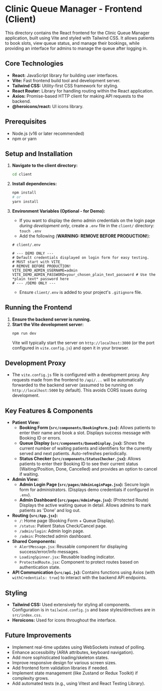 # Clinic Queue Manager - Frontend (Client)

This directory contains the React frontend for the Clinic Queue Manager application, built using Vite and styled with Tailwind CSS. It allows patients to book slots, view queue status, and manage their bookings, while providing an interface for admins to manage the queue after logging in.

## Core Technologies

*   **React:** JavaScript library for building user interfaces.
*   **Vite:** Fast frontend build tool and development server.
*   **Tailwind CSS:** Utility-first CSS framework for styling.
*   **React Router:** Library for handling routing within the React application.
*   **Axios:** Promise-based HTTP client for making API requests to the backend.
*   **@heroicons/react:** UI icons library.

## Prerequisites

*   Node.js (v16 or later recommended)
*   npm or yarn

## Setup and Installation

1.  **Navigate to the client directory:**
    ```bash
    cd client
    ```
2.  **Install dependencies:**
    ```bash
    npm install
    # or
    yarn install
    ```
3.  **Environment Variables (Optional - for Demo):**
    *   If you want to display the demo admin credentials on the login page *during development only*, create a `.env` file in the `client/` directory: `touch .env`
    *   Add the following (**WARNING: REMOVE BEFORE PRODUCTION!**):

    ```dotenv
    # client/.env

    # --- DEMO ONLY ---
    # Default credentials displayed on login form for easy testing.
    # MUST start with VITE_
    # REMOVE BEFORE PRODUCTION!
    VITE_DEMO_ADMIN_USERNAME=admin
    VITE_DEMO_ADMIN_PASSWORD=your_chosen_plain_text_password # Use the *plain text* password here
    # --- /DEMO ONLY ---
    ```
    *   Ensure `client/.env` is added to your project's `.gitignore` file.

## Running the Frontend

1.  **Ensure the backend server is running.**
2.  **Start the Vite development server:**
    ```bash
    npm run dev
    ```
    Vite will typically start the server on `http://localhost:3000` (or the port configured in `vite.config.js`) and open it in your browser.

## Development Proxy

*   The `vite.config.js` file is configured with a development proxy. Any requests made from the frontend to `/api/...` will be automatically forwarded to the backend server (assumed to be running on `http://localhost:5000` by default). This avoids CORS issues during development.

## Key Features & Components

*   **Patient View:**
    *   **Booking Form (`src/components/BookingForm.jsx`):** Allows patients to enter their name and book a slot. Displays success message with Booking ID or errors.
    *   **Queue Display (`src/components/QueueDisplay.jsx`):** Shows the current number of waiting patients and identifiers for the currently served and next patients. Auto-refreshes periodically.
    *   **Status Checker (`src/components/StatusChecker.jsx`):** Allows patients to enter their Booking ID to see their current status (Waiting/Position, Done, Cancelled) and provides an option to cancel if waiting.
*   **Admin View:**
    *   **Admin Login Page (`src/pages/AdminLoginPage.jsx`):** Secure login form for administrators. (Displays demo credentials if configured in `.env`).
    *   **Admin Dashboard (`src/pages/AdminPage.jsx`):** (Protected Route) Displays the active waiting queue in detail. Allows admins to mark patients as 'Done' and log out.
*   **Routing (`src/App.jsx`):**
    *   `/`: Home page (Booking Form + Queue Display).
    *   `/status`: Patient Status Check/Cancel page.
    *   `/admin/login`: Admin login page.
    *   `/admin`: Protected admin dashboard.
*   **Shared Components:**
    *   `AlertMessage.jsx`: Reusable component for displaying success/error/info messages.
    *   `LoadingSpinner.jsx`: Reusable loading indicator.
    *   `ProtectedRoute.jsx`: Component to protect routes based on authentication state.
*   **API Communication (`src/api.js`):** Contains functions using Axios (with `withCredentials: true`) to interact with the backend API endpoints.

## Styling

*   **Tailwind CSS:** Used extensively for styling all components. Configuration is in `tailwind.config.js` and base styles/directives are in `src/index.css`.
*   **Heroicons:** Used for icons throughout the interface.

## Future Improvements

*   Implement real-time updates using WebSockets instead of polling.
*   Enhance accessibility (ARIA attributes, keyboard navigation).
*   Add more sophisticated loading/skeleton states.
*   Improve responsive design for various screen sizes.
*   Add frontend form validation libraries if needed.
*   Implement state management (like Zustand or Redux Toolkit) if complexity grows.
*   Add automated tests (e.g., using Vitest and React Testing Library).
